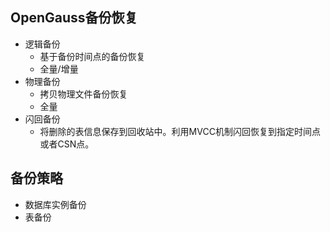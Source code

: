 ## OpenGauss备份恢复
+ 逻辑备份
    + 基于备份时间点的备份恢复
    + 全量/增量
+ 物理备份
    + 拷贝物理文件备份恢复
    + 全量
+ 闪回备份
    + 将删除的表信息保存到回收站中。利用MVCC机制闪回恢复到指定时间点或者CSN点。


## 备份策略
+ 数据库实例备份
+ 表备份